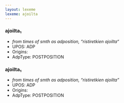 ```yaml
---
layout: lexeme
lexeme: ajoilta
---
```


###  ajoilta₁

* _from times of smth as adposition, “ristiretkien ajoilta“_
* UPOS:  ADP
* Origins: 
* AdpType:  POSTPOSITION


###  ajoilta₁

* _from times of smth as adposition, “ristiretkien ajoilta”_
* UPOS:  ADP
* Origins: 
* AdpType:  POSTPOSITION

